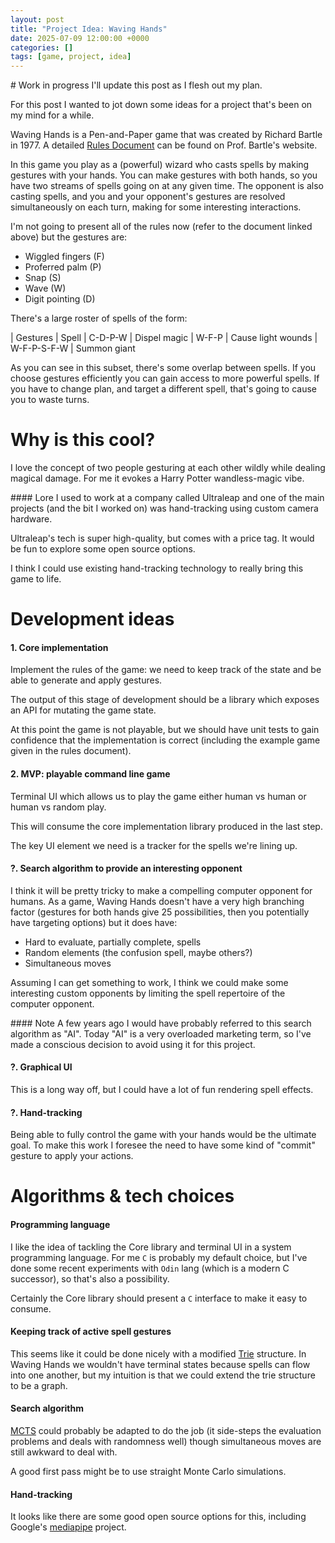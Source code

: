 ```yaml
---
layout: post
title: "Project Idea: Waving Hands"
date: 2025-07-09 12:00:00 +0000
categories: []
tags: [game, project, idea]
---
```

<div markdown="1" class="sidenote-box">
# Work in progress
I'll update this post as I flesh out my plan.
</div>

For this post I wanted to jot down some ideas for a project that's been on my mind for a while.

Waving Hands is a Pen-and-Paper game that was created by Richard Bartle in 1977. A detailed [Rules Document](http://www.gamecabinet.com/rules/WavingHands.html) can be found on Prof. Bartle's website.

In this game you play as a (powerful) wizard who casts spells by making gestures with your hands. You can make gestures with both hands, so you have two streams of spells going on at any given time. The opponent is also casting spells, and you and your opponent's gestures are resolved simultaneously on each turn, making for some interesting interactions.

I'm not going to present all of the rules now (refer to the document linked above) but the gestures are:
* Wiggled fingers (F)
* Proferred palm (P)
* Snap (S)
* Wave (W)
* Digit pointing (D)

There's a large roster of spells of the form:

| Gestures | Spell
| C-D-P-W | Dispel magic
| W-F-P | Cause light wounds
| W-F-P-S-F-W | Summon giant

As you can see in this subset, there's some overlap between spells. If you choose gestures efficiently you can gain access to more powerful spells. If you have to change plan, and target a different spell, that's going to cause you to waste turns.

# Why is this cool?
I love the concept of two people gesturing at each other wildly while dealing magical damage. For me it evokes a Harry Potter wandless-magic vibe.

<div markdown="1" class="sidenote-box">
#### Lore
I used to work at a company called Ultraleap and one of the main projects (and the bit I worked on) was hand-tracking using custom camera hardware.

Ultraleap's tech is super high-quality, but comes with a price tag. It would be fun to explore some open source options.
</div>

I think I could use existing hand-tracking technology to really bring this game to life.

# Development ideas

#### 1. Core implementation
Implement the rules of the game: we need to keep track of the state and be able to generate and apply gestures.

The output of this stage of development should be a library which exposes an API for mutating the game state.

At this point the game is not playable, but we should have unit tests to gain confidence that the implementation is correct (including the example game given in the rules document).

#### 2. MVP: playable command line game
Terminal UI which allows us to play the game either human vs human or human vs random play.

This will consume the core implementation library produced in the last step.

The key UI element we need is a tracker for the spells we're lining up.

#### ?. Search algorithm to provide an interesting opponent
I think it will be pretty tricky to make a compelling computer opponent for humans. As a game, Waving Hands doesn't have a very high branching factor (gestures for both hands give 25 possibilities, then you potentially have targeting options) but it does have:
* Hard to evaluate, partially complete, spells
* Random elements (the confusion spell, maybe others?)
* Simultaneous moves

Assuming I can get something to work, I think we could make some interesting custom opponents by limiting the spell repertoire of the computer opponent.

<div markdown="1" class="sidenote-box">
#### Note
A few years ago I would have probably referred to this search algorithm as "AI". Today "AI" is a very overloaded marketing term, so I've made a conscious decision to avoid using it for this project.
</div>

#### ?. Graphical UI
This is a long way off, but I could have a lot of fun rendering spell effects.

#### ?. Hand-tracking
Being able to fully control the game with your hands would be the ultimate goal. To make this work I foresee the need to have some kind of "commit" gesture to apply your actions.

# Algorithms & tech choices
#### Programming language
I like the idea of tackling the Core library and terminal UI in a system programming language. For me `C` is probably my default choice, but I've done some recent experiments with `Odin` lang (which is a modern C successor), so that's also a possibility.

Certainly the Core library should present a `C` interface to make it easy to consume.

#### Keeping track of active spell gestures
This seems like it could be done nicely with a modified [Trie](https://en.wikipedia.org/wiki/Trie) structure. In Waving Hands we wouldn't have terminal states because spells can flow into one another, but my intuition is that we could extend the trie structure to be a graph.

#### Search algorithm
[MCTS](https://en.wikipedia.org/wiki/Monte_Carlo_tree_search) could probably be adapted to do the job (it side-steps the evaluation problems and deals with randomness well) though simultaneous moves are still awkward to deal with.

A good first pass might be to use straight Monte Carlo simulations.

#### Hand-tracking
It looks like there are some good open source options for this, including Google's [mediapipe](https://github.com/google-ai-edge/mediapipe) project.

